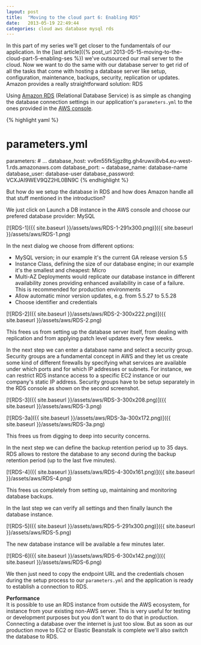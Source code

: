 ```yaml
---
layout: post
title:  "Moving to the cloud part 6: Enabling RDS"
date:   2013-05-19 22:49:44
categories: cloud aws database mysql rds
---
```


In this part of my series we'll get closer to the fundamentals of our application.
In the [last article]({% post_url 2013-05-15-moving-to-the-cloud-part-5-enabling-ses %})
we've outsourced our mail server to the cloud. Now we want to do the same with our
database server to get rid of all the tasks that come with hosting a database server
like setup, configuration, maintenance, backups, security, replication or updates.
Amazon provides a really straightforward solution: RDS

Using [Amazon RDS](http://aws.amazon.com/rds) (Relational Database Service) is as
simple as changing the database connection settings in our application's
`parameters.yml` to the ones provided in the [AWS console](https://console.aws.amazon.com/rds).

{% highlight yaml %}
# parameters.yml
parameters:
    # ...
    database_host: vv6m55fk5jgz8tg.gh4ruwxi8vb4.eu-west-1.rds.amazonaws.com
    database_port: ~
    database_name: database-name
    database_user: database-user
    database_password: VCXJAI9WEV9QZ2HL0BN9C
{% endhighlight %}

But how do we setup the database in RDS and how does Amazon handle all that stuff
mentioned in the introduction?

We just click on Launch a DB instance in the AWS console and choose our
prefered database provider: MySQL

[![RDS-1]({{ site.baseurl }}/assets/aws/RDS-1-291x300.png)]({{ site.baseurl }}/assets/aws/RDS-1.png)

In the next dialog we choose from different options:

* MySQL version; in our example it's the current GA release version 5.5
* Instance Class, defining the size of our database engine; in our example it's the
 smallest and cheapest: Micro
* Multi-AZ Deployments would replicate our database instance in different availability
 zones providing enhanced availability in case of a failure. This is recommended for
 production environments
* Allow automatic minor version updates, e.g. from 5.5.27 to 5.5.28
* Choose identifier and credentials

[![RDS-2]({{ site.baseurl }}/assets/aws/RDS-2-300x222.png)]({{ site.baseurl }}/assets/aws/RDS-2.png)

This frees us from setting up the database server itself, from dealing with
replication and from applying patch level updates every few weeks.

In the next step we can enter a database name and select a security group. Security
groups are a fundamental concept in AWS and they let us create some kind of different
firewalls by specifying what services are available under which ports and for which IP
addresses or subnets. For instance, we can restrict RDS instance access to a
specific EC2 instance or our company's static IP address. Security groups have to be
setup separately in the RDS console as shown on the second screenshot.

[![RDS-3]({{ site.baseurl }}/assets/aws/RDS-3-300x208.png)]({{ site.baseurl }}/assets/aws/RDS-3.png)

[![RDS-3a]({{ site.baseurl }}/assets/aws/RDS-3a-300x172.png)]({{ site.baseurl }}/assets/aws/RDS-3a.png)

This frees us from digging to deep into security concerns.

In the next step we can define the backup retention period up to 35 days. RDS allows
to restore the database to any second during the backup retention period (up to the
last five minutes).

[![RDS-4]({{ site.baseurl }}/assets/aws/RDS-4-300x161.png)]({{ site.baseurl }}/assets/aws/RDS-4.png)

This frees us completely from setting up, maintaining and monitoring database backups.

In the last step we can verify all settings and then finally launch the database instance.

[![RDS-5]({{ site.baseurl }}/assets/aws/RDS-5-291x300.png)]({{ site.baseurl }}/assets/aws/RDS-5.png)

The new database instance will be available a few minutes later.

[![RDS-6]({{ site.baseurl }}/assets/aws/RDS-6-300x142.png)]({{ site.baseurl }}/assets/aws/RDS-6.png)

We then just need to copy the endpoint URL and the credentials chosen during the setup
process to our `parameters.yml` and the application is ready to establish a connection
to RDS.

**Performance**<br>
It is possible to use an RDS instance from outside the AWS ecosystem, for instance from
your existing non-AWS server. This is very useful for testing or development purposes
but you don't want to do that in production. Connecting a database over the internet is
just too slow. But as soon as our production move to EC2 or Elastic Beanstalk is complete
we'll also switch the database to RDS.
